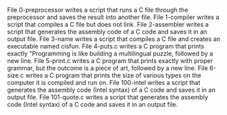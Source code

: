 File 0-preprocessor writes a script that runs a C file through the preprocessor and saves the result into another file.
File 1-compiler writes a script that compiles a C file but does not link.
File 2-assembler writes a script that generates the assembly code of a C code and saves it in an output file.
File 3-name writes a script that compiles a C file and creates an executable named cisfun.
File 4-puts.c writes a C program that prints exactly "Programming is like building a multilingual puzzle, followed by a new line.
File 5-print.c writes a C program that prints exactly with proper grammar, but the outcome is a piece of art, followed by a new line.
File 6-size.c writes a C program that prints the size of various types on the computer it is compiled and run on.
File 100-intel writes a script that generates the assembly code (Intel syntax) of a C code and saves it in an output file.
File 101-quote.c writes a script that generates the assembly code (Intel syntax) of a C code and saves it in an output file.
